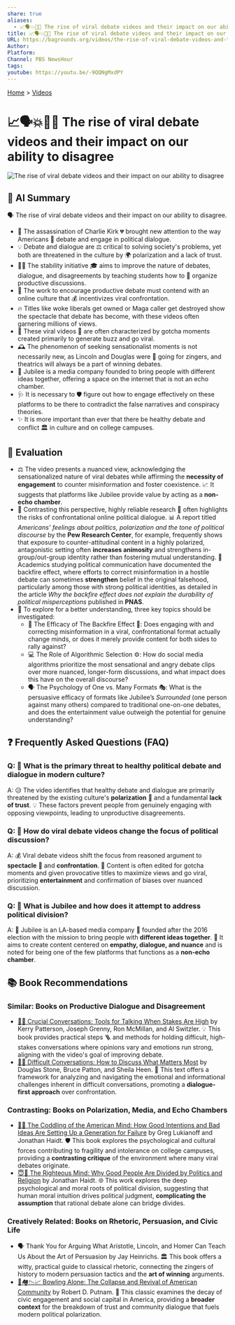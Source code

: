 ```yaml
---
share: true
aliases:
  - 📈🗣️💥😵‍💫 The rise of viral debate videos and their impact on our ability to disagree
title: 📈🗣️💥😵‍💫 The rise of viral debate videos and their impact on our ability to disagree
URL: https://bagrounds.org/videos/the-rise-of-viral-debate-videos-and-their-impact-on-our-ability-to-disagree
Author:
Platform:
Channel: PBS NewsHour
tags:
youtube: https://youtu.be/-9QQNgMxdPY
---
```

[Home](../index.md) > [Videos](./index.md)  
# 📈🗣️💥😵‍💫 The rise of viral debate videos and their impact on our ability to disagree  
![The rise of viral debate videos and their impact on our ability to disagree](https://youtu.be/-9QQNgMxdPY)  
  
## 🤖 AI Summary  
🗣️ The rise of viral debate videos and their impact on our ability to disagree.  
  
* 🔪 The assassination of Charlie Kirk 💔 brought new attention to the way Americans 💬 debate and engage in political dialogue.  
* 💡 Debate and dialogue are ⚖️ critical to solving society's problems, yet both are threatened in the culture by 🌍 polarization and a lack of trust.  
* 👨‍🏫 The stability initiative 🎓 aims to improve the nature of debates, dialogue, and disagreements by teaching students how to 🤝 organize productive discussions.  
* 📱 The work to encourage productive debate must contend with an online culture that 💰 incentivizes viral confrontation.  
* 🔥 Titles like woke liberals get owned or Maga caller get destroyed show the spectacle that debate has become, with these videos often garnering millions of views.  
* 🎥 These viral videos 🤨 are often characterized by gotcha moments created primarily to generate buzz and go viral.  
* 🕰️ The phenomenon of seeking sensationalist moments is not necessarily new, as Lincoln and Douglas were 📜 going for zingers, and theatrics will always be a part of winning debates.  
* 🤝 Jubilee is a media company founded to bring people with different ideas together, offering a space on the internet that is not an echo chamber.  
* 🩺 It is necessary to 🛡️ figure out how to engage effectively on these platforms to be there to contradict the false narratives and conspiracy theories.  
* ✨ It is more important than ever that there be healthy debate and conflict 🏛️ in culture and on college campuses.  
  
## 🤔 Evaluation  
* ⚖️ The video presents a nuanced view, acknowledging the sensationalized nature of viral debates while affirming the **necessity of engagement** to counter misinformation and foster coexistence. 📈 It suggests that platforms like Jubilee provide value by acting as a **non-echo chamber**.  
* 🚨 Contrasting this perspective, highly reliable research 📄 often highlights the risks of confrontational online political dialogue. 📊 A report titled *Americans' feelings about politics, polarization and the tone of political discourse* by the **Pew Research Center**, for example, frequently shows that exposure to counter-attitudinal content in a highly polarized, antagonistic setting often **increases animosity** and strengthens in-group/out-group identity rather than fostering mutual understanding. 🧠 Academics studying political communication have documented the backfire effect, where efforts to correct misinformation in a hostile debate can sometimes **strengthen** belief in the original falsehood, particularly among those with strong political identities, as detailed in the article *Why the backfire effect does not explain the durability of political misperceptions* published in **PNAS**.  
* 🔎 To explore for a better understanding, three key topics should be investigated:  
    * 🧪 The Efficacy of The Backfire Effect 🧱: Does engaging with and correcting misinformation in a viral, confrontational format actually change minds, or does it merely provide content for both sides to rally against?  
    * 💻 The Role of Algorithmic Selection ⚙️: How do social media algorithms prioritize the most sensational and angry debate clips over more nuanced, longer-form discussions, and what impact does this have on the overall discourse?  
    * 🗣️ The Psychology of One vs. Many Formats 🎭: What is the persuasive efficacy of formats like Jubilee’s *Surrounded* (one person against many others) compared to traditional one-on-one debates, and does the entertainment value outweigh the potential for genuine understanding?  
  
## ❓ Frequently Asked Questions (FAQ)  
  
### Q: 🚫 What is the primary threat to healthy political debate and dialogue in modern culture?  
A: 😥 The video identifies that healthy debate and dialogue are primarily threatened by the existing culture's **polarization** 🧊 and a fundamental **lack of trust**. 💡 These factors prevent people from genuinely engaging with opposing viewpoints, leading to unproductive disagreements.  
  
### Q: 🎥 How do viral debate videos change the focus of political discussion?  
A: 💰 Viral debate videos shift the focus from reasoned argument to **spectacle** 🌟 and **confrontation**. 🎯 Content is often edited for gotcha moments and given provocative titles to maximize views and go viral, prioritizing **entertainment** and confirmation of biases over nuanced discussion.  
  
### Q: 🤝 What is Jubilee and how does it attempt to address political division?  
A: 🚀 Jubilee is an LA-based media company 🏢 founded after the 2016 election with the mission to bring people with **different ideas together**. 💖 It aims to create content centered on **empathy, dialogue, and nuance** and is noted for being one of the few platforms that functions as a **non-echo chamber**.  
  
## 📚 Book Recommendations  
  
### Similar: Books on Productive Dialogue and Disagreement  
* [🧰💬 Crucial Conversations: Tools for Talking When Stakes Are High](../books/crucial-conversations-tools-for-talking-when-stakes-are-high.md) by Kerry Patterson, Joseph Grenny, Ron McMillan, and Al Switzler. 💡 This book provides practical steps 🪜 and methods for holding difficult, high-stakes conversations where opinions vary and emotions run strong, aligning with the video's goal of improving debate.  
* [💬😬 Difficult Conversations: How to Discuss What Matters Most](../books/difficult-conversations-how-to-discuss-what-matters-most.md) by Douglas Stone, Bruce Patton, and Sheila Heen. 🤝 This text offers a framework for analyzing and navigating the emotional and informational challenges inherent in difficult conversations, promoting a **dialogue-first approach** over confrontation.  
  
### Contrasting: Books on Polarization, Media, and Echo Chambers  
* [🤕👶 The Coddling of the American Mind: How Good Intentions and Bad Ideas Are Setting Up a Generation for Failure](../books/the-coddling-of-the-american-mind-how-good-intentions-and-bad-ideas-are-setting-up-a-generation-for-failure.md) by Greg Lukianoff and Jonathan Haidt. 🛡️ This book explores the psychological and cultural forces contributing to fragility and intolerance on college campuses, providing a **contrasting critique** of the environment where many viral debates originate.  
* [😇🧠 The Righteous Mind: Why Good People Are Divided by Politics and Religion](../books/the-righteous-mind.md) by Jonathan Haidt. 🌐 This work explores the deep psychological and moral roots of political division, suggesting that human moral intuition drives political judgment, **complicating the assumption** that rational debate alone can bridge divides.  
  
### Creatively Related: Books on Rhetoric, Persuasion, and Civic Life  
* 🗣️ Thank You for Arguing What Aristotle, Lincoln, and Homer Can Teach Us About the Art of Persuasion by Jay Heinrichs. 🏛️ This book offers a witty, practical guide to classical rhetoric, connecting the zingers of history to modern persuasion tactics and the **art of winning** arguments.  
* [🎳🏘️📉📈 Bowling Alone: The Collapse and Revival of American Community](../books/bowling-alone.md) by Robert D. Putnam. 🏡 This classic examines the decay of civic engagement and social capital in America, providing a **broader context** for the breakdown of trust and community dialogue that fuels modern political polarization.